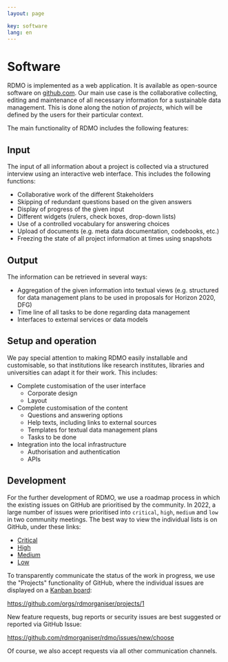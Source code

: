 ```yaml
---
layout: page

key: software
lang: en
---
```


Software
========

RDMO is implemented as a web application. It is available as open-source software on [github.com](https://github.com/rdmorganiser). Our main use case is the collaborative collecting, editing and maintenance of all necessary information for a sustainable data management. This is done along the notion of *projects*, which will be defined by the users for their particular context.

The main functionality of RDMO includes the following features:

Input
-----

The input of all information about a project is collected via a structured interview using an interactive web interface. This includes the following functions:

* Collaborative work of the different Stakeholders
* Skipping of redundant questions based on the given answers
* Display of progress of the given input
* Different widgets (rulers, check boxes, drop-down lists)
* Use of a controlled vocabulary for answering choices
* Upload of documents (e.g. meta data documentation, codebooks, etc.)
* Freezing the state of all project information at times using snapshots

Output
------

The information can be retrieved in several ways:

* Aggregation of the given information into textual views (e.g. structured for data management plans to be used in proposals for Horizon 2020, DFG)
* Time line of all tasks to be done regarding data management
* Interfaces to external services or data models

Setup and operation
-------------------

We pay special attention to making RDMO easily installable and customisable, so that institutions like research institutes, libraries and universities can adapt it for their work. This includes:

* Complete customisation of the user interface
    * Corporate design
    * Layout
* Complete customisation of the content
    * Questions and answering options
    * Help texts, including links to external sources
    * Templates for textual data management plans
    * Tasks to be done
* Integration into the local infrastructure
    * Authorisation and authentication
    * APIs

Development
-----------

For the further development of RDMO, we use a roadmap process in which the existing issues on GitHub are prioritised by the community. In 2022, a large number of issues were prioritised into `critical`, `high`, `medium` and `low` in two community meetings. The best way to view the individual lists is on GitHub, under these links:

* [Critical](https://github.com/rdmorganiser/rdmo/issues?q=is%3Aopen+is%3Aissue+label%3A%22priority%3A+critical%22)
* [High](https://github.com/rdmorganiser/rdmo/issues?q=is%3Aopen+is%3Aissue+label%3A%22priority%3A+high%22)
* [Medium](https://github.com/rdmorganiser/rdmo/issues?q=is%3Aopen+is%3Aissue+label%3A%22priority%3A+medium%22)
* [Low](https://github.com/rdmorganiser/rdmo/issues?q=is%3Aopen+is%3Aissue+label%3A%22priority%3A+low%22)

To transparently communicate the status of the work in progress, we use the "Projects" functionality of GitHub, where the individual issues are displayed on a [Kanban board](https://en.wikipedia.org/wiki/Kanban_board):

<https://github.com/orgs/rdmorganiser/projects/1>

New feature requests, bug reports or security issues are best suggested or reported via GitHub Issue:

<https://github.com/rdmorganiser/rdmo/issues/new/choose>

Of course, we also accept requests via all other communication channels.
